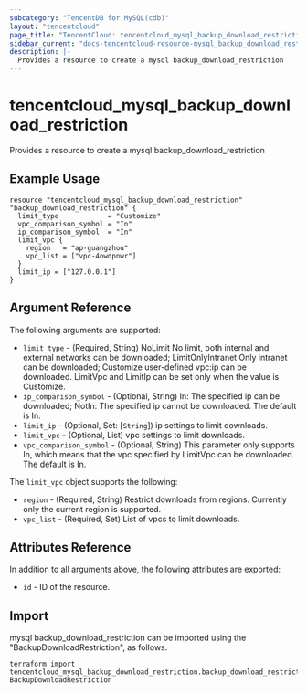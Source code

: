 ```yaml
---
subcategory: "TencentDB for MySQL(cdb)"
layout: "tencentcloud"
page_title: "TencentCloud: tencentcloud_mysql_backup_download_restriction"
sidebar_current: "docs-tencentcloud-resource-mysql_backup_download_restriction"
description: |-
  Provides a resource to create a mysql backup_download_restriction
---
```


# tencentcloud_mysql_backup_download_restriction

Provides a resource to create a mysql backup_download_restriction

## Example Usage

```hcl
resource "tencentcloud_mysql_backup_download_restriction" "backup_download_restriction" {
  limit_type            = "Customize"
  vpc_comparison_symbol = "In"
  ip_comparison_symbol  = "In"
  limit_vpc {
    region   = "ap-guangzhou"
    vpc_list = ["vpc-4owdpnwr"]
  }
  limit_ip = ["127.0.0.1"]
}
```

## Argument Reference

The following arguments are supported:

* `limit_type` - (Required, String) NoLimit No limit, both internal and external networks can be downloaded; LimitOnlyIntranet Only intranet can be downloaded; Customize user-defined vpc:ip can be downloaded. LimitVpc and LimitIp can be set only when the value is Customize.
* `ip_comparison_symbol` - (Optional, String) In: The specified ip can be downloaded; NotIn: The specified ip cannot be downloaded. The default is In.
* `limit_ip` - (Optional, Set: [`String`]) ip settings to limit downloads.
* `limit_vpc` - (Optional, List) vpc settings to limit downloads.
* `vpc_comparison_symbol` - (Optional, String) This parameter only supports In, which means that the vpc specified by LimitVpc can be downloaded. The default is In.

The `limit_vpc` object supports the following:

* `region` - (Required, String) Restrict downloads from regions. Currently only the current region is supported.
* `vpc_list` - (Required, Set) List of vpcs to limit downloads.

## Attributes Reference

In addition to all arguments above, the following attributes are exported:

* `id` - ID of the resource.



## Import

mysql backup_download_restriction can be imported using the "BackupDownloadRestriction", as follows.

```
terraform import tencentcloud_mysql_backup_download_restriction.backup_download_restriction BackupDownloadRestriction
```

